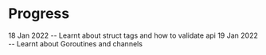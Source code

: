 # Progress


18 Jan 2022 -- Learnt about struct tags and how to validate api
19 Jan 2022 -- Learnt about Goroutines and channels
